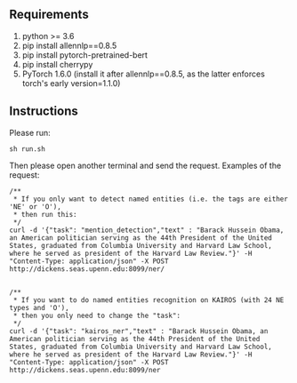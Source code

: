 ## Requirements
1. python >= 3.6
2. pip install allennlp==0.8.5
3. pip install pytorch-pretrained-bert
4. pip install cherrypy
5. PyTorch 1.6.0 (install it after allennlp==0.8.5, as the latter enforces torch's early version=1.1.0)

## Instructions
Please run:
```
sh run.sh
```
Then please open another terminal and send the request. Examples of the request:
```
/**
 * If you only want to detect named entities (i.e. the tags are either 'NE' or 'O'),
 * then run this:
 */
curl -d '{"task": "mention_detection","text" : "Barack Hussein Obama, an American politician serving as the 44th President of the United States, graduated from Columbia University and Harvard Law School, where he served as president of the Harvard Law Review."}' -H "Content-Type: application/json" -X POST http://dickens.seas.upenn.edu:8099/ner/


/**
 * If you want to do named entities recognition on KAIROS (with 24 NE types and 'O'),
 * then you only need to change the "task":
 */
curl -d '{"task": "kairos_ner","text" : "Barack Hussein Obama, an American politician serving as the 44th President of the United States, graduated from Columbia University and Harvard Law School, where he served as president of the Harvard Law Review."}' -H "Content-Type: application/json" -X POST http://dickens.seas.upenn.edu:8099/ner
```

